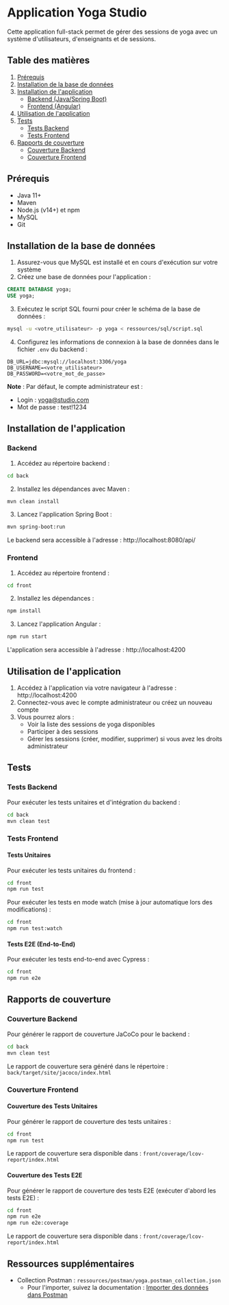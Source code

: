 # Application Yoga Studio

Cette application full-stack permet de gérer des sessions de yoga avec un système d'utilisateurs, d'enseignants et de sessions.

## Table des matières

1. [Prérequis](#prérequis)
2. [Installation de la base de données](#installation-de-la-base-de-données)
3. [Installation de l'application](#installation-de-lapplication)
   - [Backend (Java/Spring Boot)](#backend)
   - [Frontend (Angular)](#frontend)
4. [Utilisation de l'application](#utilisation-de-lapplication)
5. [Tests](#tests)
   - [Tests Backend](#tests-backend)
   - [Tests Frontend](#tests-frontend)
6. [Rapports de couverture](#rapports-de-couverture)
   - [Couverture Backend](#couverture-backend)
   - [Couverture Frontend](#couverture-frontend)

## Prérequis

- Java 11+
- Maven
- Node.js (v14+) et npm
- MySQL
- Git

## Installation de la base de données

1. Assurez-vous que MySQL est installé et en cours d'exécution sur votre système
2. Créez une base de données pour l'application :

```sql
CREATE DATABASE yoga;
USE yoga;
```

3. Exécutez le script SQL fourni pour créer le schéma de la base de données :

```bash
mysql -u <votre_utilisateur> -p yoga < ressources/sql/script.sql
```

4. Configurez les informations de connexion à la base de données dans le fichier `.env` du backend :

```
DB_URL=jdbc:mysql://localhost:3306/yoga
DB_USERNAME=<votre_utilisateur>
DB_PASSWORD=<votre_mot_de_passe>
```

**Note** : Par défaut, le compte administrateur est :
- Login : yoga@studio.com
- Mot de passe : test!1234

## Installation de l'application

### Backend

1. Accédez au répertoire backend :

```bash
cd back
```

2. Installez les dépendances avec Maven :

```bash
mvn clean install
```

3. Lancez l'application Spring Boot :

```bash
mvn spring-boot:run
```

Le backend sera accessible à l'adresse : http://localhost:8080/api/

### Frontend

1. Accédez au répertoire frontend :

```bash
cd front
```

2. Installez les dépendances :

```bash
npm install
```

3. Lancez l'application Angular :

```bash
npm run start
```

L'application sera accessible à l'adresse : http://localhost:4200

## Utilisation de l'application

1. Accédez à l'application via votre navigateur à l'adresse : http://localhost:4200
2. Connectez-vous avec le compte administrateur ou créez un nouveau compte
3. Vous pourrez alors :
   - Voir la liste des sessions de yoga disponibles
   - Participer à des sessions
   - Gérer les sessions (créer, modifier, supprimer) si vous avez les droits administrateur

## Tests

### Tests Backend

Pour exécuter les tests unitaires et d'intégration du backend :

```bash
cd back
mvn clean test
```

### Tests Frontend

#### Tests Unitaires

Pour exécuter les tests unitaires du frontend :

```bash
cd front
npm run test
```

Pour exécuter les tests en mode watch (mise à jour automatique lors des modifications) :

```bash
cd front
npm run test:watch
```

#### Tests E2E (End-to-End)

Pour exécuter les tests end-to-end avec Cypress :

```bash
cd front
npm run e2e
```

## Rapports de couverture

### Couverture Backend

Pour générer le rapport de couverture JaCoCo pour le backend :

```bash
cd back
mvn clean test
```

Le rapport de couverture sera généré dans le répertoire :
`back/target/site/jacoco/index.html`

### Couverture Frontend

#### Couverture des Tests Unitaires

Pour générer le rapport de couverture des tests unitaires :

```bash
cd front
npm run test
```

Le rapport de couverture sera disponible dans :
`front/coverage/lcov-report/index.html`

#### Couverture des Tests E2E

Pour générer le rapport de couverture des tests E2E (exécuter d'abord les tests E2E) :

```bash
cd front
npm run e2e
npm run e2e:coverage
```

Le rapport de couverture sera disponible dans :
`front/coverage/lcov-report/index.html`

## Ressources supplémentaires

- Collection Postman : `ressources/postman/yoga.postman_collection.json`
  - Pour l'importer, suivez la documentation : [Importer des données dans Postman](https://learning.postman.com/docs/getting-started/importing-and-exporting-data/#importing-data-into-postman)